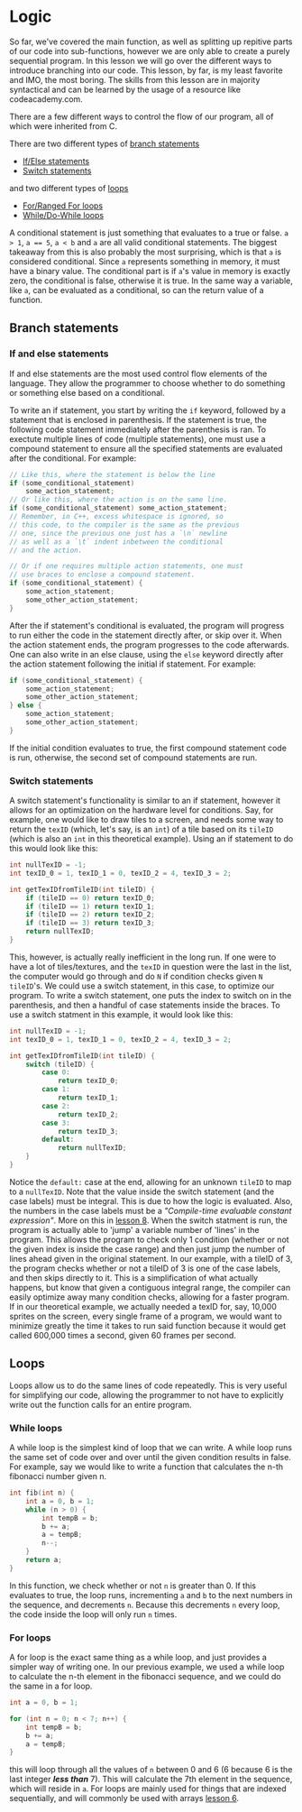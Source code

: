 # Logic

So far, we've covered the main function, as well as splitting up repitive parts of our code into sub-functions, however we are only able to create a purely sequential program. In this lesson we will go over the different ways to introduce branching into our code. This lesson, by far, is my least favorite and IMO, the most boring. The skills from this lesson are in majority syntactical and can be learned by the usage of a resource like codeacademy.com.

There are a few different ways to control the flow of our program, all of which were inherited from C.

There are two different types of [branch statements](#Branch-statements)

- [If/Else statements](#If-and-else-statements)
- [Switch statements](#Switch-statements)

and two different types of [loops](#Loops)

- [For/Ranged For loops](#For-loops)
- [While/Do-While loops](#While-loops)

A conditional statement is just something that evaluates to a true or false. `a > 1`, `a == 5`, `a < b` and `a` are all valid conditional statements. The biggest takeaway from this is also probably the most surprising, which is that `a` is considered conditional. Since `a` represents something in memory, it must have a binary value. The conditional part is if `a`'s value in memory is exactly zero, the conditional is false, otherwise it is true. In the same way a variable, like `a`, can be evaluated as a conditional, so can the return value of a function.

## Branch statements

### If and else statements

If and else statements are the most used control flow elements of the language. They allow the programmer to choose whether to do something or something else based on a conditional.

To write an if statement, you start by writing the `if` keyword, followed by a statement that is enclosed in parenthesis. If the statement is true, the following code statement immediately after the parenthesis is ran. To exectute multiple lines of code (multiple statements), one must use a compound statement to ensure all the specified statements are evaluated after the conditional. For example:

```cpp
// Like this, where the statement is below the line
if (some_conditional_statement)
    some_action_statement;
// Or like this, where the action is on the same line.
if (some_conditional_statement) some_action_statement;
// Remember, in C++, excess whitespace is ignored, so
// this code, to the compiler is the same as the previous
// one, since the previous one just has a `\n` newline
// as well as a `\t` indent inbetween the conditional
// and the action.

// Or if one requires multiple action statements, one must
// use braces to enclose a compound statement.
if (some_conditional_statement) {
    some_action_statement;
    some_other_action_statement;
}
```

After the if statement's conditional is evaluated, the program will progress to run either the code in the statement directly after, or skip over it. When the action statement ends, the program progresses to the code afterwards. One can also write in an else clause, using the `else` keyword directly after the action statement following the initial if statement. For example:

```cpp
if (some_conditional_statement) {
    some_action_statement;
    some_other_action_statement;
} else {
    some_action_statement;
    some_other_action_statement;
}
```

If the initial condition evaluates to true, the first compound statement code is run, otherwise, the second set of compound statements are run.

### Switch statements

A switch statement's functionality is similar to an if statement, however it allows for an optimization on the hardware level for conditions. Say, for example, one would like to draw tiles to a screen, and needs some way to return the `texID` (which, let's say, is an `int`) of a tile based on its `tileID` (which is also an `int` in this theoretical example). Using an if statement to do this would look like this:

```cpp
int nullTexID = -1;
int texID_0 = 1, texID_1 = 0, texID_2 = 4, texID_3 = 2;

int getTexIDfromTileID(int tileID) {
    if (tileID == 0) return texID_0;
    if (tileID == 1) return texID_1;
    if (tileID == 2) return texID_2;
    if (tileID == 3) return texID_3;
    return nullTexID;
}
```

This, however, is actually really inefficient in the long run. If one were to have a lot of tiles/textures, and the `texID` in question were the last in the list, the computer would go through and do `N` if condition checks given `N` `tileID`'s. We could use a switch statement, in this case, to optimize our program. To write a switch statement, one puts the index to switch on in the parenthesis, and then a handful of case statements inside the braces. To use a switch statment in this example, it would look like this:

```cpp
int nullTexID = -1;
int texID_0 = 1, texID_1 = 0, texID_2 = 4, texID_3 = 2;

int getTexIDfromTileID(int tileID) {
    switch (tileID) {
        case 0:
            return texID_0;
        case 1:
            return texID_1;
        case 2:
            return texID_2;
        case 3:
            return texID_3;
        default:
            return nullTexID;
    }
}
```

Notice the `default:` case at the end, allowing for an unknown `tileID` to map to a `nullTexID`. Note that the value inside the switch statement (and the case labels) must be integral. This is due to how the logic is evaluated. Also, the numbers in the case labels must be a _"Compile-time evaluable constant expression"_. More on this in [lesson 8](https://github.com/NHS-Sailbot/teaching_cpp/tree/master/cpp_lessons/lesson_08_type_mods). When the switch statment is run, the program is actually able to 'jump' a variable number of 'lines' in the program. This allows the program to check only 1 condition (whether or not the given index is inside the case range) and then just jump the number of lines ahead given in the original statement. In our example, with a tileID of 3, the program checks whether or not a tileID of 3 is one of the case labels, and then skips directly to it. This is a simplification of what actually happens, but know that given a contiguous integral range, the compiler can easily optimize away many condition checks, allowing for a faster program. If in our theoretical example, we actually needed a texID for, say, 10,000 sprites on the screen, every single frame of a program, we would want to minimize greatly the time it takes to run said function because it would get called 600,000 times a second, given 60 frames per second.

## Loops

Loops allow us to do the same lines of code repeatedly. This is very useful for simplifying our code, allowing the programmer to not have to explicitly write out the function calls for an entire program.

### While loops

A while loop is the simplest kind of loop that we can write. A while loop runs the same set of code over and over until the given condition results in false. For example, say we would like to write a function that calculates the n-th fibonacci number given n.

```cpp
int fib(int n) {
    int a = 0, b = 1;
    while (n > 0) {
        int tempB = b;
        b += a;
        a = tempB;
        n--;
    }
    return a;
}
```

In this function, we check whether or not `n` is greater than 0. If this evaluates to true, the loop runs, incrementing `a` and `b` to the next numbers in the sequence, and decrements `n`. Because this decrements `n` every loop, the code inside the loop will only run `n` times.

### For loops

A for loop is the exact same thing as a while loop, and just provides a simpler way of writing one. In our previous example, we used a while loop to calculate the n-th element in the fibonacci sequence, and we could do the same in a for loop.

```cpp
int a = 0, b = 1;

for (int n = 0; n < 7; n++) {
    int tempB = b;
    b += a;
    a = tempB;
}
```

this will loop through all the values of `n` between 0 and 6 (6 because 6 is the last integer _**less than**_ 7). This will calculate the 7th element in the sequence, which will reside in `a`. For loops are mainly used for things that are indexed sequentially, and will commonly be used with arrays [lesson 6](https://github.com/NHS-Sailbot/teaching_cpp/tree/master/cpp_lessons/lesson_06_arrays).
